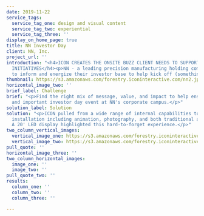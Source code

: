 ```yaml
---
date: 2019-11-22
service_tags:
  service_tag_one: design and visual content
  service_tag_two: experiential
  service_tag_three: ''
display_on_home_page: true
title: NN Investor Day
client: NN, Inc.
project_url: ''
introduction: "<h4>ICON CREATES THE ONSITE BUZZ CLIENT NEEDS TO SUPPORT EXCITING NEW
  INITIATIVES</h4><p>NN - a leading precision manufacturing holding company - wanted
  to inform and energize their investor base to help kick off (something)</p>"
thumbnail: https://s3.amazonaws.com/forestry.iconinteractive.com/nn2.jpg
horizontal_image_two: ''
brief_label: Challenge
brief: "<p>Find the right mix of message, value, and impact to help ensure a successful
  and important investor day event at NN's corporate campus.</p>"
solution_label: Solution
solution: "<p>ICON pulled from a wide range of internal capabilities to create a multi-faceted
  installation including animation, photography, and both traditional and drone videography.
  A 20' LED display highlighted this hard-to-forget experience.</p>"
two_column_vertical_images:
  vertical_image_one: https://s3.amazonaws.com/forestry.iconinteractive.com/nn1.jpg
  vertical_image_two: https://s3.amazonaws.com/forestry.iconinteractive.com/nn3.jpg
pull_quote: ''
horizontal_image_three: ''
two_column_horizontal_images:
  image_one: ''
  image_two: ''
pull_quote_two: ''
results:
  column_one: ''
  column_two: ''
  column_three: ''

---
```

